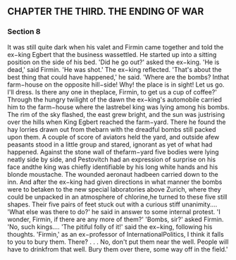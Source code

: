 ## CHAPTER THE THIRD. THE ENDING OF WAR

### Section 8

It was still quite dark when his valet and Firmin came together and told the ex−king Egbert that the business wassettled.
He started up into a sitting position on the side of his bed.
'Did he go out?' asked the ex−king.
'He is dead,' said Firmin. 'He was shot.'
The ex−king reflected. 'That's about the best thing that could have happened,' he said. 'Where are the bombs? Inthat farm−house on the opposite hill−side! Why! the place is in sight! Let us go. I'll dress. Is there any one in theplace, Firmin, to get us a cup of coffee?'
Through the hungry twilight of the dawn the ex−king's automobile carried him to the farm−house where the lastrebel king was lying among his bombs. The rim of the sky flashed, the east grew bright, and the sun was justrising over the hills when King Egbert reached the farm−yard. There he found the hay lorries drawn out from thebarn with the dreadful bombs still packed upon them. A couple of score of aviators held the yard, and outside afew peasants stood in a little group and stared, ignorant as yet of what had happened. Against the stone wall of thefarm−yard five bodies were lying neatly side by side, and Pestovitch had an expression of surprise on his face andthe king was chiefly identifiable by his long white hands and his blonde moustache. The wounded aeronaut hadbeen carried down to the inn. And after the ex−king had given directions in what manner the bombs were to betaken to the new special laboratories above Zurich, where they could be unpacked in an atmosphere of chlorine,he turned to these five still shapes.
Their five pairs of feet stuck out with a curious stiff unanimity....
'What else was there to do?' he said in answer to some internal protest.
'I wonder, Firmin, if there are any more of them?'
'Bombs, sir?' asked Firmin.
'No, such kings....
'The pitiful folly of it!' said the ex−king, following his thoughts. 'Firmin,' as an ex−professor of InternationalPolitics, I think it falls to you to bury them. There? . . . No, don't put them near the well. People will have to drinkfrom that well. Bury them over there, some way off in the field.'
